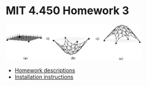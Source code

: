 # MIT 4.450 Homework 3

<img src="./cover.png" width=70%\>

- [Homework descriptions](https://docs.google.com/document/d/e/2PACX-1vQFrFHSyEYgFSeohzD-0Vl0EdFLoOwgUxmtQm4ZqSwauXKM_k548YrTVUkeBDrjUWHaeT-ia8hCB8F9/pub)
- [Installation instructions](https://docs.google.com/document/d/1dyHgB3xAjyXzQHxbUF5fG-zSKqxPOCfcGM6Hjn_rmDE/edit?usp=sharing)